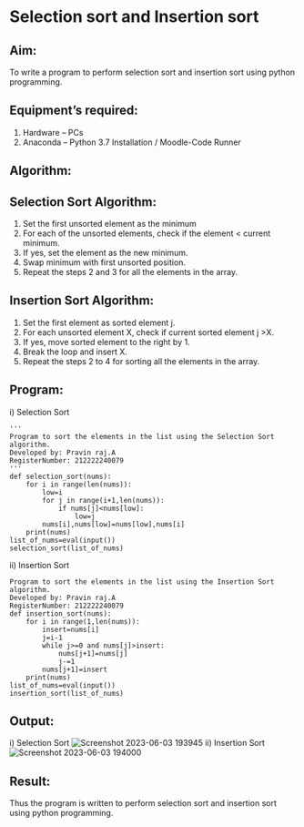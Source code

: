 # Selection sort and Insertion sort
## Aim:
To write a program to perform selection sort and insertion sort using python programming.
## Equipment’s required:
1.	Hardware – PCs
2.	Anaconda – Python 3.7 Installation / Moodle-Code Runner
## Algorithm:
## Selection Sort Algorithm:
1.	Set the first unsorted element as the minimum
2.	For each of the unsorted elements, check if the element < current minimum.
3.	If yes, set the element as the new minimum.
4.	Swap minimum with first unsorted position.
5.	Repeat the steps 2 and 3 for all the elements in the array.
## Insertion Sort Algorithm:
1.	Set the first element as sorted element j.
2.	For each unsorted element X, check if current sorted element j >X.
3.	If yes, move sorted element to the right by 1.
4.	Break the loop and insert X.
5.	Repeat the steps 2 to 4 for sorting all the elements in the array.
## Program:
i)	Selection Sort
```
''' 
Program to sort the elements in the list using the Selection Sort algorithm.
Developed by: Pravin raj.A
RegisterNumber: 212222240079
'''
def selection_sort(nums):
    for i in range(len(nums)):
        low=i
        for j in range(i+1,len(nums)):
            if nums[j]<nums[low]:
                low=j
        nums[i],nums[low]=nums[low],nums[i]
    print(nums)
list_of_nums=eval(input())
selection_sort(list_of_nums)

```
ii)	Insertion Sort
```
Program to sort the elements in the list using the Insertion Sort algorithm.
Developed by: Pravin raj.A
RegisterNumber: 212222240079
def insertion_sort(nums):
    for i in range(1,len(nums)):
        insert=nums[i]
        j=i-1
        while j>=0 and nums[j]>insert:
            nums[j+1]=nums[j]
            j-=1
        nums[j+1]=insert
    print(nums)
list_of_nums=eval(input())
insertion_sort(list_of_nums)
```

## Output:
i) Selection Sort
![Screenshot 2023-06-03 193945](https://github.com/Apravinraj/Sorting-Algorithm/assets/118707879/26c23b3d-c953-429f-8ef6-f05224ea151d)
ii) Insertion Sort
![Screenshot 2023-06-03 194000](https://github.com/Apravinraj/Sorting-Algorithm/assets/118707879/64c7105f-fb27-4276-bd3f-69404d439e06)


## Result:
Thus the program is written to perform selection sort and insertion sort using python programming.
